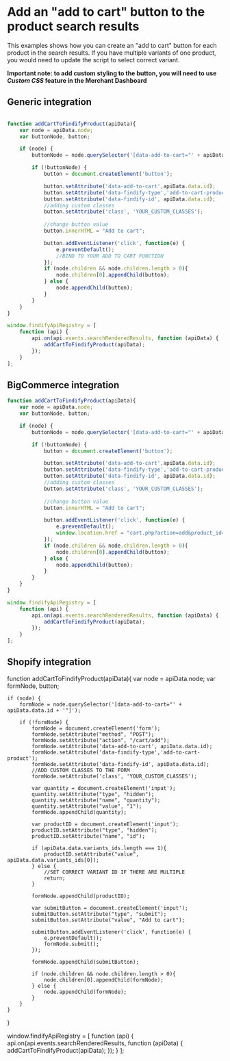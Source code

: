 # Add an "add to cart" button to the product search results

This examples shows how you can create an "add to cart" button for each product in the search results.
If you have multiple variants of one product, you would need to update the script to select correct variant.

__Important note: to add custom styling to the button, you will need to use _Custom CSS_ feature in the Merchant Dashboard__

## Generic integration

```javascript

function addCartToFindifyProduct(apiData){
    var node = apiData.node;
    var buttonNode, button;

    if (node) {
        buttonNode = node.querySelector('[data-add-to-cart="' + apiData.data.id + '"]');

        if (!buttonNode) {
            button = document.createElement('button');

            button.setAttribute('data-add-to-cart',apiData.data.id);
            button.setAttribute('data-findify-type','add-to-cart-product');
            button.setAttribute('data-findify-id', apiData.data.id);
            //adding custom classes
            button.setAttribute('class', 'YOUR_CUSTOM_CLASSES');
            
            //change button value
            button.innerHTML = "Add to cart";

            button.addEventListener('click', function(e) {                
                e.preventDefault();
                //BIND TO YOUR ADD TO CART FUNCTION
            });
            if (node.children && node.children.length > 0){
                node.children[0].appendChild(button);
            } else {
                node.appendChild(button);
            }                    
        }
    }
}

window.findifyApiRegistry = [
    function (api) {
        api.on(api.events.searchRenderedResults, function (apiData) {
            addCartToFindifyProduct(apiData);
        });
    }
];
```

## BigCommerce integration

```javascript
function addCartToFindifyProduct(apiData){
    var node = apiData.node;
    var buttonNode, button;

    if (node) {
        buttonNode = node.querySelector('[data-add-to-cart="' + apiData.data.id + '"]');

        if (!buttonNode) {
            button = document.createElement('button');

            button.setAttribute('data-add-to-cart',apiData.data.id);
            button.setAttribute('data-findify-type','add-to-cart-product');
            button.setAttribute('data-findify-id', apiData.data.id);
            //adding custom classes
            button.setAttribute('class', 'YOUR_CUSTOM_CLASSES');
            
            //change button value
            button.innerHTML = "Add to cart";

            button.addEventListener('click', function(e) {                
                e.preventDefault();
                window.location.href = "cart.php?action=add&product_id=" + apiData.data.id;
            });
            if (node.children && node.children.length > 0){
                node.children[0].appendChild(button);
            } else {
                node.appendChild(button);
            }                    
        }
    }
}

window.findifyApiRegistry = [
    function (api) {
        api.on(api.events.searchRenderedResults, function (apiData) {
            addCartToFindifyProduct(apiData);
        });
    }
];
```

## Shopify integration

function addCartToFindifyProduct(apiData){
    var node = apiData.node;
    var formNode, button;

    if (node) {
        formNode = node.querySelector('[data-add-to-cart="' + apiData.data.id + '"]');

        if (!formNode) {
            formNode = document.createElement('form');
            formNode.setAttribute("method", "POST");
            formNode.setAttribute("action", "/cart/add");
            formNode.setAttribute('data-add-to-cart', apiData.data.id);
            formNode.setAttribute('data-findify-type','add-to-cart-product');
            formNode.setAttribute('data-findify-id', apiData.data.id);
            //ADD CUSTOM CLASSES TO THE FORM
            formNode.setAttribute('class', 'YOUR_CUSTOM_CLASSES');

            var quantity = document.createElement('input');
            quantity.setAttribute("type", "hidden");
            quantity.setAttribute("name", "quantity");
            quantity.setAttribute("value", "1");
            formNode.appendChild(quantity);

            var productID = document.createElement('input');
            productID.setAttribute("type", "hidden");
            productID.setAttribute("name", "id");
            
            if (apiData.data.variants_ids.length === 1){
                productID.setAttribute("value", apiData.data.variants_ids[0]);
            } else {
                //SET CORRECT VARIANT ID IF THERE ARE MULTIPLE
                return;
            }
            
            formNode.appendChild(productID);

            var submitButton = document.createElement('input');
            submitButton.setAttribute("type", "submit");
            submitButton.setAttribute("value", "Add to cart");

            submitButton.addEventListener('click', function(e) {                
                e.preventDefault();
                formNode.submit();
            });
            
            formNode.appendChild(submitButton);

            if (node.children && node.children.length > 0){
                node.children[0].appendChild(formNode);
            } else {
                node.appendChild(formNode);
            }                    
        }
    }
}

window.findifyApiRegistry = [
    function (api) {
        api.on(api.events.searchRenderedResults, function (apiData) {
            addCartToFindifyProduct(apiData);
        });
    }
];
